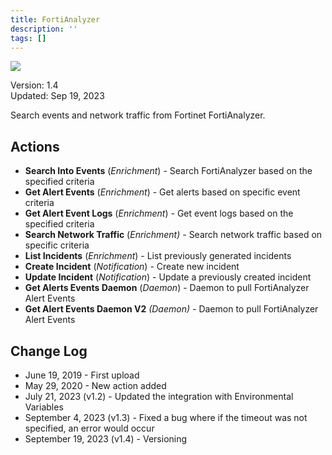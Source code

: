 ```yaml
---
title: FortiAnalyzer
description: ''
tags: []
---
```


![](/img/platform-services/automation-service/app-central/logos/fortianalyzer.png)

Version: 1.4  
Updated: Sep 19, 2023

Search events and network traffic from Fortinet FortiAnalyzer.

## Actions

* **Search Into Events** (*Enrichment*) - Search FortiAnalyzer based on the specified criteria
* **Get Alert Events** (*Enrichment*) - Get alerts based on specific event criteria
* **Get Alert Event Logs** (*Enrichment*) - Get event logs based on the specified criteria
* **Search Network Traffic** (*Enrichment) -* Search network traffic based on specific criteria
* **List Incidents** (*Enrichment*) - List previously generated incidents
* **Create Incident** (*Notification*) - Create new incident
* **Update Incident** (*Notification*) - Update a previously created incident
* **Get Alerts Events Daemon** (*Daemon*) - Daemon to pull FortiAnalyzer Alert Events
* **Get Alert Events Daemon V2** *(Daemon) -* Daemon to pull FortiAnalyzer Alert Events

## Change Log

* June 19, 2019 - First upload
* May 29, 2020 - New action added
* July 21, 2023 (v1.2) - Updated the integration with Environmental Variables
* September 4, 2023 (v1.3) - Fixed a bug where if the timeout was not specified, an error would occur
* September 19, 2023 (v1.4) - Versioning
